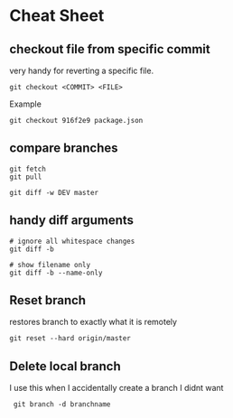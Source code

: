 # Cheat Sheet

## checkout file from specific commit

very handy for reverting a specific file.

```
git checkout <COMMIT> <FILE>
```

Example
```
git checkout 916f2e9 package.json
```


## compare branches

```
git fetch
git pull

git diff -w DEV master
```

## handy diff arguments

```
# ignore all whitespace changes
git diff -b

# show filename only
git diff -b --name-only
```

## Reset branch

restores branch to exactly what it is remotely

```
git reset --hard origin/master
```

## Delete local branch

I use this when I accidentally create a branch I didnt want

```
 git branch -d branchname
```

